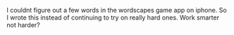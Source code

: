 I couldnt figure out a few words in the wordscapes game app on iphone.  So I wrote this instead of continuing to try on really hard ones.  Work smarter not harder?
